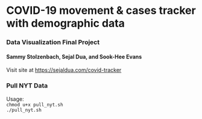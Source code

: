 # COVID-19 movement & cases tracker with demographic data

### Data Visualization Final Project
#### Sammy Stolzenbach, Sejal Dua, and Sook-Hee Evans

Visit site at https://sejaldua.com/covid-tracker

### Pull NYT Data
Usage:  
`chmod u+x pull_nyt.sh`  
`./pull_nyt.sh`  

